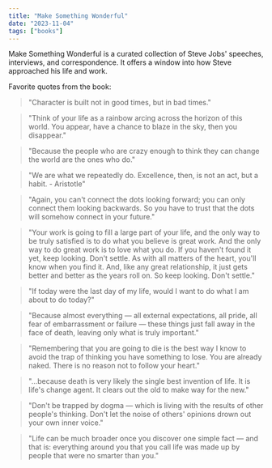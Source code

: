 ```yaml
---
title: "Make Something Wonderful"
date: "2023-11-04"
tags: ["books"]
---
```


Make Something Wonderful is a curated collection of Steve Jobs' speeches, interviews, and correspondence. It offers a window into how Steve approached his life and work.

Favorite quotes from the book:

> "Character is built not in good times, but in bad times."

> "Think of your life as a rainbow arcing across the horizon of this world. You appear, have a chance to blaze in the sky, then you disappear."

> "Because the people who are crazy enough to think they can change the world are the ones who do."

> "We are what we repeatedly do. Excellence, then, is not an act, but a habit. - Aristotle"

> "Again, you can't connect the dots looking forward; you can only connect them looking backwards. So you have to trust that the dots will somehow connect in your future."

> "Your work is going to fill a large part of your life, and the only way to be truly satisfied is to do what you believe is great work. And the only way to do great work is to love what you do. If you haven't found it yet, keep looking. Don't settle. As with all matters of the heart, you'll know when you find it. And, like any great relationship, it just gets better and better as the years roll on. So keep looking. Don't settle."

> "If today were the last day of my life, would I want to do what I am about to do today?"

> "Because almost everything — all external expectations, all pride, all fear of embarrassment or failure — these things just fall away in the face of death, leaving only what is truly important."

> "Remembering that you are going to die is the best way I know to avoid the trap of thinking you have something to lose. You are already naked. There is no reason not to follow your heart."

> "...because death is very likely the single best invention of life. It is life's change agent. It clears out the old to make way for the new."

> "Don't be trapped by dogma — which is living with the results of other people's thinking. Don't let the noise of others' opinions drown out your own inner voice."

> "Life can be much broader once you discover one simple fact — and that is: everything around you that you call life was made up by people that were no smarter than you."
